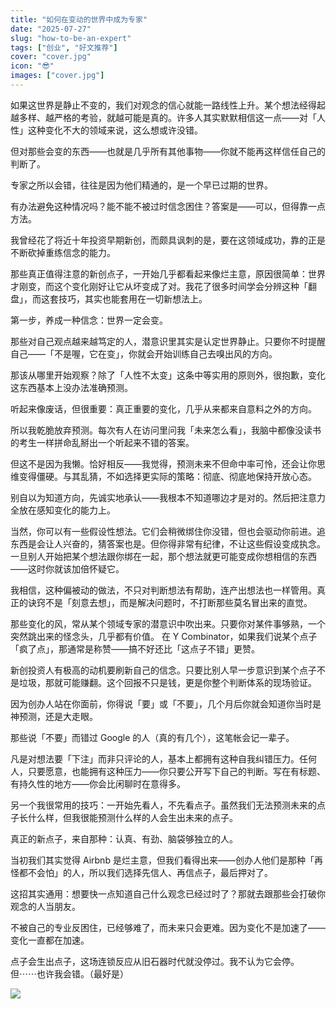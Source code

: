 ```yaml
---
title: "如何在变动的世界中成为专家"
date: "2025-07-27"
slug: "how-to-be-an-expert"
tags: ["创业", "好文推荐"]
cover: "cover.jpg"
icon: "😎"
images: ["cover.jpg"]
---
```

如果这世界是静止不变的，我们对观念的信心就能一路线性上升。某个想法经得起越多样、越严格的考验，就越可能是真的。许多人其实默默相信这一点——对「人性」这种变化不大的领域来说，这么想或许没错。



但对那些会变的东西——也就是几乎所有其他事物——你就不能再这样信任自己的判断了。



专家之所以会错，往往是因为他们精通的，是一个早已过期的世界。



有办法避免这种情况吗？能不能不被过时信念困住？答案是——可以，但得靠一点方法。



我曾经花了将近十年投资早期新创，而颇具讽刺的是，要在这领域成功，靠的正是不断砍掉重练信念的能力。



那些真正值得注意的新创点子，一开始几乎都看起来像烂主意，原因很简单：世界才刚变，而这个变化刚好让它从坏变成了对。我花了很多时间学会分辨这种「翻盘」，而这套技巧，其实也能套用在一切新想法上。



第一步，养成一种信念：世界一定会变。



那些对自己观点越来越笃定的人，潜意识里其实是认定世界静止。只要你不时提醒自己——「不是喔，它在变」，你就会开始训练自己去嗅出风的方向。



那该从哪里开始观察？除了「人性不太变」这条中等实用的原则外，很抱歉，变化这东西基本上没办法准确预测。



听起来像废话，但很重要：真正重要的变化，几乎从来都来自意料之外的方向。



所以我乾脆放弃预测。每次有人在访问里问我「未来怎么看」，我脑中都像没读书的考生一样拼命乱掰出一个听起来不错的答案。



但这不是因为我懒。恰好相反——我觉得，预测未来不但命中率可怜，还会让你思维变得僵硬。与其乱猜，不如选择更实际的策略：彻底、彻底地保持开放心态。



别自以为知道方向，先诚实地承认——我根本不知道哪边才是对的。然后把注意力全放在感知变化的能力上。



当然，你可以有一些假设性想法。它们会稍微绑住你没错，但也会驱动你前进。追东西是会让人兴奋的，猜答案也是。但你得非常有纪律，不让这些假设变成执念。
一旦别人开始把某个想法跟你绑在一起，那个想法就更可能变成你想相信的东西——这时你就该加倍怀疑它。



我相信，这种偏被动的做法，不只对判断想法有帮助，连产出想法也一样管用。真正的诀窍不是「刻意去想」，而是解决问题时，不打断那些莫名冒出来的直觉。



那些变化的风，常从某个领域专家的潜意识中吹出来。只要你对某件事够熟，一个突然跳出来的怪念头，几乎都有价值。
在 Y Combinator，如果我们说某个点子「疯了点」，那通常是称赞——搞不好还比「这点子不错」更赞。



新创投资人有极高的动机要刷新自己的信念。只要比别人早一步意识到某个点子不是垃圾，那就可能赚翻。这个回报不只是钱，更是你整个判断体系的现场验证。



因为创办人站在你面前，你得说「要」或「不要」，几个月后你就会知道你当时是神预测，还是大走眼。



那些说「不要」而错过 Google 的人（真的有几个），这笔帐会记一辈子。



凡是对想法要「下注」而非只评论的人，基本上都拥有这种自我纠错压力。任何人，只要愿意，也能拥有这种压力——你只要公开写下自己的判断。写在有标题、有持久性的地方——你会比闲聊时在意得多。



另一个我很常用的技巧：一开始先看人，不先看点子。虽然我们无法预测未来的点子长什么样，但我很能预测什么样的人会生出未来的点子。



真正的新点子，来自那种：认真、有劲、脑袋够独立的人。



当初我们其实觉得 Airbnb 是烂主意，但我们看得出来——创办人他们是那种「再怪都不会怕」的人，所以我们选择先信人、再信点子，最后押对了。



这招其实通用：想要快一点知道自己什么观念已经过时了？那就去跟那些会打破你观念的人当朋友。



不被自己的专业反困住，已经够难了，而未来只会更难。因为变化不是加速了——变化一直都在加速。



点子会生出点子，这场连锁反应从旧石器时代就没停过。我不认为它会停。
但⋯⋯也许我会错。（最好是）




![](https://prod-files-secure.s3.us-west-2.amazonaws.com/112d0858-5090-4d34-a606-b75eb8d65fd2/46476355-9cf3-4e99-9b7a-3531bc426380/1000202064.png?X-Amz-Algorithm=AWS4-HMAC-SHA256&X-Amz-Content-Sha256=UNSIGNED-PAYLOAD&X-Amz-Credential=ASIAZI2LB466U2N3QGHO%2F20251025%2Fus-west-2%2Fs3%2Faws4_request&X-Amz-Date=20251025T092929Z&X-Amz-Expires=3600&X-Amz-Security-Token=IQoJb3JpZ2luX2VjELf%2F%2F%2F%2F%2F%2F%2F%2F%2F%2FwEaCXVzLXdlc3QtMiJIMEYCIQCseJ2VwWFdaAK49Wu8n6NzM7z%2FdJGFayeH6xIgpo%2BnCwIhAM0kiyrso5AGWnqClbAE0isUnRXZSSEBYryOwd%2B%2FbyDPKv8DCHAQABoMNjM3NDIzMTgzODA1Igyb%2BtyvvMzNOz9Hiqoq3APaRhisNXalt9X67sJMVkvSZkt1vaWyyCQBmJerGYJ2zYLFKf%2FnQ0a%2B8%2F8NORxsEQuIQ1ubjFJVi9eoiQAIUbqeP65TElB%2BJC7MFQf3muY%2BVwql3Y%2F3s1TbBzXkLcSX89pRrD6ty2CQdEAQGN%2BNVEqpO8FMVlDhV2eBypJIwIqPLeTFSn2v4zLZ2STRyXPLg6jlYKhxwnuk50A0rHPopGzVJsDQ5Xk290kpqCf%2F9NX86jSoOz%2FJoXxnfAOWLq5fhjBSfuRPuwYVv6YwaPtWrX2yaiCdS6DcaCb%2B2girRS4U1bKvkrmzNGKZ0Fje3nZQyWQ5UXpkkk%2FU61B8oeJ1qUhSchzv08hjJBe7I6CkLJkwC2XGKi9oC41m3uqbasRC2CNW5XuaQDXDpREZJXp5FcFdR8yqFRDJg7cjpnkzJSflE%2FBSIodXNeGeAUy9JYsWW4QqvVDhG0UxENDs8V0qUFiJE2s9cWv2a%2BwGenP5S9nvezQW6Lgcu6Xo7YBUT%2FW16USwhcYk7c4ZY%2BfE0DZbyoMVRIaApbPzDtFaB0Cd89ZtVOdopV1KJF4s3kImAwA2Wpeux4hx6v2g%2BtH6z6s2vKf3jRB5miFLCfJmYBvnYQa6O0v1k4avEDvo%2BH8ZaTCK6vHHBjqkAVFjjF0uSbMJFx5Hd5DcGUUsHmcrXkQzXszl9%2FD%2FquinbIf9UayTZe2ZnSPZ16Tmyo8WCz85vHc%2FY4FRLZMYkDejkkUXsjaoITaiaYWFEpcSRQqsSdrP9NHJeLEvUChlnxTPKzwM7RPAhcErWfvXiuT3FhUHGca7vtn%2FRAVpU%2FtgnVOPZidv4sciaj%2BPNcbf6itR9o5TeNbLIhEN0f85KSc1WEQ%2F&X-Amz-Signature=fb4aff5c2030cc63623b1954ed5e90a2f49b1435a3936f6811f2041b4cad4136&X-Amz-SignedHeaders=host&x-amz-checksum-mode=ENABLED&x-id=GetObject)

